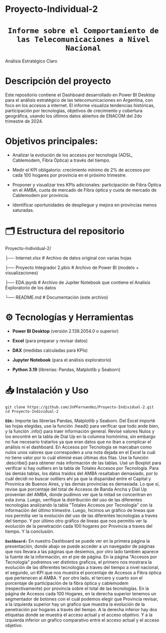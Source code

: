# Proyecto-Individual-2

# <h1 align="center">**`Informe sobre el Comportamiento de las Telecomunicaciones a Nivel Nacional`**</h1>
Análisis Estratégico Claro

# Descripción del proyecto
Este repositorio contiene el Dashboard desarrollado en Power BI Desktop para el análisis estratégico de las telecomunicaciones en Argentina, con foco en los accesos a internet. El informe visualiza tendencias históricas, participación por tecnologías, objetivos de crecimiento y cobertura geográfica, usando los últimos datos abiertos de ENACOM del 2do trimestre de 2024.

# Objetivos principales:

- Analizar la evolución de los accesos por tecnología (ADSL, Cablemodem, Fibra Óptica) a través del tiempo.

- Medir el KPI obligatorio: crecimiento mínimo de 2% de accesos por cada 100 hogares por provincia en el próximo trimestre.

- Proponer y visualizar tres KPIs adicionales: participación de Fibra Óptica en el AMBA, cuota de mercado de Fibra óptica y cuota de mercado de Cablemodem por provincia.

- Identificar oportunidades de despliegue y mejora en provincias menos saturadas.

# 🗂️ Estructura del repositorio

Proyecto-Individual-2/

├── Internet.xlsx         # Archivo de datos original con varias hojas

├── Proyecto Integrador 2.pbix   # Archivo de Power BI (modelo + visualizaciones)

├── EDA.ipynb                  # Archivo de Jupiter Notebook que contiene el Analisis Exploratorio de los datos

└── README.md                 # Documentación (este archivo)

# ⚙️ Tecnologías y Herramientas

- **Power BI Desktop** (versión 2.139.2054.0 o superior)

- **Excel** (para preparar y revisar datos)

- **DAX** (medidas calculadas para KPIs)

- **Jupyter Notebook** (para el análisis exploratorio)
  
- **Python 3.19** (librerías: Pandas, Matplotlib y Seaborn)

# 📥 Instalación y Uso
```
git clone https://github.com/JnPFernandez/Proyecto-Individual-2.git
cd Proyecto-Individual-2
```
**`EDA:`**
Importe las librerías Pandas, Matplotlib y Seaborn. Del Excel importé las hojas elegidas, use la función .head() para verificar que todo ande bien, y la función .info() para traer información general. Revisé valores Nulos y los encontré en la tabla de Dial Up en la columna homónima, sin embargo no fue necesario tratarlos ya que eran datos que no iban a complicar el análisis ni el dashboard. En Accesos por Tecnología se marcaban como nulos unos valores que correspoden a una nota dejada en el Excel la cuál no tiene valor por lo cuál eliminé esas últimas dos filas. Use la función .describe() para obtener más información de las tablas. Usé un Boxplot para verificar si hay outliers en la tabla de Totales Accesos por Tecnología. Para las demás tablas, los datos traídos del AMBA resaltaban demasiado, por lo cuál decidi no buscar outliers ahí ya que la disparidad entre el Capital y Provinica de Buenos Aires, y las demás provincias es demasiada. Lo que sí, revise que porcentaje del total de Accesos de Banda Ancha y Dial Up provenían del AMBA, donde pudimos ver que la mitad se concentran en esta zona. Luego, verifique la distribución del uso de las diferentes tecnologías analizando la tabla "Totales Accesos por Tecnología" con la información del último trimestre. Luego, hicimos un gráfico de lineas que nos permitia ver la evolución del uso de las diferentes tecnologías a traves del tiempo. Y por último otro gráfico de lineas que nos permitio ver la evolución de la penetración cada 100 hogares por Provincia a traves del tiempo. Y la conclusión.

**`Dashboard:`**
En nuestro Dashboard se puede ver en la primera página la presentación, donde abajo se puede acceder a un navegador de páginas que nos llevara a las páginas que desiemos, por otro lado también aparece la fuente de la información, en el pie de página. En la página "Accesos por Tecnología" podremos ver distintos graficos, el primero nos mostrara la evolución de las diferentes tecnologías a traves del tiempo a nivel nacional, el segundo, un KPI que nos muestra el porcentaje de Accesos a Fibra óptica que pertenecen al AMBA. Y por otro lado, el tercero y cuarto son el porcentaje de participación de la fibra óptica y cablemodem (respectivamente) por provincia sobre el total de las tecnologías. En la página de Accesos cada 100 Hogares, en la derecha superior tenemos un segmentador de botones con el cuál podemos elegir que Provincia revisar, a la izquierda superior hay un grafico que muestra la evolución de la penetración por hogares a través del tiempo. A la derecha inferior hay dos etiquetas donde se muestra el acceso actual y el acceso objetivo. Y a la izquierda inferior un grafico comparativo entre el acceso actual y el acceso objetivo.

